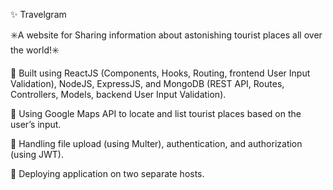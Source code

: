 <p>✨ Travelgram </p>
<p>✳️A website for Sharing information about astonishing tourist places all over the world!✳️</p>

<p>📍 Built using ReactJS (Components, Hooks, Routing, frontend User Input Validation), NodeJS, ExpressJS, and MongoDB (REST API, Routes, Controllers,
     Models, backend User Input Validation).</P>
<p>📍 Using Google Maps API to locate and list tourist places based on the user’s input.</P>
<p>📍 Handling file upload (using Multer), authentication, and authorization (using JWT).</p>
<p>📍 Deploying application on two separate hosts.</p>


